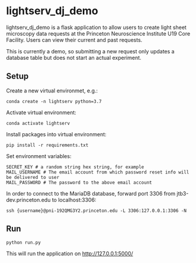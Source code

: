 # lightserv_dj_demo

lightserv_dj_demo is a flask application to allow users to create light sheet microscopy data requests at the Princeton Neuroscience Institute U19 Core Facility. Users can view their current and past requests.

This is currently a demo, so submitting a new request only updates a database table but does not start an actual experiment.


## Setup

Create a new virtual environmet, e.g.:

```
conda create -n lightserv python=3.7
```
Activate virtual environment:
```
conda activate lightserv
```

Install packages into virtual environment:
```
pip install -r requirements.txt
```

Set environment variables:
```
SECRET_KEY # a random string hex string, for example
MAIL_USERNAME # The email account from which password reset info will be delivered to user
MAIL_PASSWORD # The password to the above email account
```

In order to connect to the MariaDB database, forward port 3306 from jtb3-dev.princeton.edu to localhost:3306:
```
ssh {username}@pni-192QMG3Y2.princeton.edu -L 3306:127.0.0.1:3306 -N
```


## Run

```python
python run.py
```

This will run the application on http://127.0.0.1:5000/
